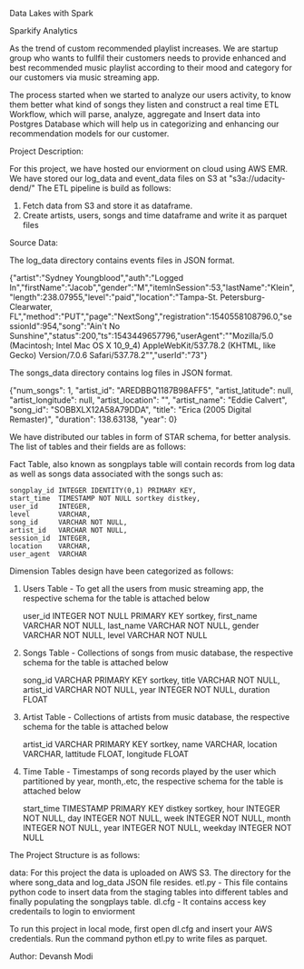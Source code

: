 Data Lakes with Spark

Sparkify Analytics

As the trend of custom recommended playlist increases. We are startup group who wants to fullfil their customers needs to provide enhanced and best recommended music playlist according to their mood and category for our customers via music streaming app.

The process started when we started to analyze our users activity, to know them better what kind of songs they listen and construct a real time ETL Workflow, which will parse, analyze, aggregate and Insert data into Postgres Database which will help us in categorizing and enhancing our recommendation models for our customer.

Project Description:

For this project, we have hosted our enviorment on cloud using AWS EMR. We have stored our log_data and event_data files on S3 at "s3a://udacity-dend/"
The ETL pipeline is build as follows:
1) Fetch data from S3 and store it as dataframe.
2) Create artists, users, songs and time dataframe and write it as parquet files


Source Data:

The log_data directory contains events files in JSON format.

{"artist":"Sydney Youngblood","auth":"Logged In","firstName":"Jacob","gender":"M","itemInSession":53,"lastName":"Klein","length":238.07955,"level":"paid","location":"Tampa-St. Petersburg-Clearwater, FL","method":"PUT","page":"NextSong","registration":1540558108796.0,"sessionId":954,"song":"Ain't No Sunshine","status":200,"ts":1543449657796,"userAgent":"\"Mozilla\/5.0 (Macintosh; Intel Mac OS X 10_9_4) AppleWebKit\/537.78.2 (KHTML, like Gecko) Version\/7.0.6 Safari\/537.78.2\"","userId":"73"}


The songs_data directory contains log files in JSON format.

{"num_songs": 1, "artist_id": "AREDBBQ1187B98AFF5", "artist_latitude": null, "artist_longitude": null, "artist_location": "", "artist_name": "Eddie Calvert", "song_id": "SOBBXLX12A58A79DDA", "title": "Erica (2005 Digital Remaster)", "duration": 138.63138, "year": 0}


We have distributed our tables in form of STAR schema, for better analysis. The list of tables and their fields are as follows:

Fact Table, also known as songplays table will contain records from log data as well as songs data associated with the songs such as:

    songplay_id INTEGER IDENTITY(0,1) PRIMARY KEY,
    start_time  TIMESTAMP NOT NULL sortkey distkey,
    user_id     INTEGER,
    level       VARCHAR,
    song_id     VARCHAR NOT NULL,
    artist_id   VARCHAR NOT NULL,
    session_id  INTEGER,
    location    VARCHAR,
    user_agent  VARCHAR

Dimension Tables design have been categorized as follows:

1) Users Table - To get all the users from music streaming app, the respective schema for the table is attached below
    
    user_id     INTEGER NOT NULL PRIMARY KEY sortkey,
    first_name  VARCHAR NOT NULL,
    last_name   VARCHAR NOT NULL,
    gender      VARCHAR NOT NULL,
    level       VARCHAR NOT NULL
    
2) Songs Table - Collections of songs from music database, the respective schema for the table is attached below
    
    song_id    VARCHAR PRIMARY KEY sortkey,
    title      VARCHAR NOT NULL,
    artist_id  VARCHAR NOT NULL,
    year       INTEGER NOT NULL,
    duration   FLOAT

3) Artist Table - Collections of artists from music database, the respective schema for the table is attached below
    
    artist_id VARCHAR PRIMARY KEY sortkey,
    name VARCHAR,
    location VARCHAR,
    lattitude FLOAT,
    longitude FLOAT

4) Time Table - Timestamps of song records played by the user which partitioned by year, month,.etc, the respective schema for the table is attached below
    
    start_time TIMESTAMP PRIMARY KEY distkey sortkey,
    hour INTEGER NOT NULL,
    day INTEGER NOT NULL,
    week INTEGER NOT NULL,
    month INTEGER NOT NULL,
    year INTEGER NOT NULL,
    weekday INTEGER NOT NULL
    

The Project Structure is as follows:

data: For this project the data is uploaded on AWS S3. The directory for the where song_data and log_data JSON file resides.
etl.py - This file contains python code to insert data from the staging tables into different tables and finally populating the songplays table.
dl.cfg - It contains access key credentails to login to enviorment


To run this project in local mode, first open dl.cfg and insert your AWS credentials.
Run the command python etl.py to write files as parquet.

Author: Devansh Modi